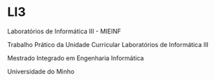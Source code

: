 # LI3
Laboratórios de Informática III - MIEINF

Trabalho Prático da Unidade Curricular Laboratórios de Informática III

Mestrado Integrado em Engenharia Informática 

Universidade do Minho
